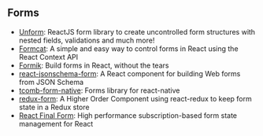 ## Forms

- [Unform](https://github.com/Rocketseat/unform): ReactJS form library to create uncontrolled form structures with nested fields, validations and much more!
- [Formcat](https://github.com/guilouro/formcat): A simple and easy way to control forms in React using the React Context API
- [Formik](https://github.com/jaredpalmer/formik): Build forms in React, without the tears
- [react-jsonschema-form](https://github.com/rjsf-team/react-jsonschema-form): A React component for building Web forms from JSON Schema
- [tcomb-form-native](https://github.com/gcanti/tcomb-form-native): Forms library for react-native
- [redux-form](https://github.com/erikras/redux-form): A Higher Order Component using react-redux to keep form state in a Redux store
- [React Final Form](https://github.com/final-form/react-final-form): High performance subscription-based form state management for React